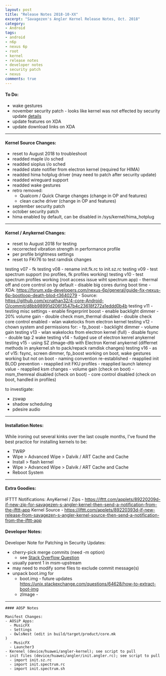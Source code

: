 ```yaml
---
layout: post
title: "Release Notes 2018-10-XX"
excerpt: "Savagezen's Angler Kernel Release Notes, Oct. 2018"
category:
- Android
tags:
- android
- n6p
- nexus 6p
- root
- kernel
- release notes
- developer notes
- security patch
- nexus
comments: true
---
```


#### To Do:
- wake gestures
- november security patch - looks like kernel was not effected by security update [details](https://source.android.com/security/bulletin/2018-11-01.html)
- update features on XDA
- update download links on XDA

---

#### Kernel Source Changes:
- reset to August 2018 to troubleshoot
- readded maple i/o sched
- readded sioplus i/o sched
- readded state notifier from electron kernel (required for HIMA)
- readded hima hotplug driver (may need to patch after security update)
- readded wireguard support
- readded wake gestures
- retro removed:
  - Qualcom / Quick Charge changes (change in OP and features)
  - clean cache driver (change in OP and features)
- september security patch
- october security patch
- hima enabled by default, can be disabled in /sys/kernel/hima_hotplug

---

#### Kernel / Anykernel Changes:

- reset to August 2018 for testing
- recorrected vibration strength in performance profile
- per profile brightness settings
- reset to FKr76 to test ramdisk changes

testing v07 - fk
testing v08 - rename init.fk.rc to init.sz.rc
testing v09 - test spectrum support (no profiles, fk profiles working)
testing v10 - test spectrum profiles working (root access issue wiht spectrum app)
            - thermal off and core control on by default
            - disable big cores during boot time
                - XDA: https://forum.xda-developers.com/nexus-6p/general/guide-fix-nexus-6p-bootloop-death-blod-t3640279
                - Source:  https://github.com/xcnathan32/4-core-Android-O/commit/d8bb98991d206f3547b4c23618f272a1eddd0b4b
testing v11 - testing misc settings
            - enable fingerprint boost
            - enable backlight dimmer
            - 20% volume gain
            - double check msm_thermal disabled
            - double check core control enabled
            - wlan wakelocks from electron kernel
testing v12 - chown system and permissions for:
            - fp_boost
            - backlight dimmer
            - volume gain
testing v13
            - wlan wakelocks from electron kernel (full)
            - disable fsync
            - double tap 2 wake
testing v14
            - fudged use of electron kenrel anykernel
testing v15 - using SZ zImage-dtb with Electron Kernel anykernel (differnet methods in anykernel.sh to pack/repack ramdisk changes)
testing v16
            - as of v15: fsync, screen dimmer, fp_boost working on boot, wake gestures working but not on boot
            - naming convention re-established
            - reapplied init BLOD prevention
            - reapplied init FKU profiles
            - reapplied launch latency value
            - reapplied ksm changes
            - volume gain (check on boot)
            - msm_themreal disabled (check on boot)
            - core control disabled (check on boot, handled in profiles)
            
to investigate:
 - zswap
 - shadow scheduling
 - pdesire audio

---

#### Installation Notes:

While ironing out several kinks over the last couple months, I've found the best practice for installing kernels to be:

- TWRP
- Wipe > Advanced Wipe > Dalvik / ART Cache and Cache
- Install > flash kernel
- Wipe > Advanced Wipe > Dalvik / ART Cache and Cache
- Reboot System

---

#### Extra Goodies:

IFTTT Notifications:
AnyKernel / Zips - https://ifttt.com/applets/89220209d-if-new-zip-for-savagezen-s-angler-kernel-then-send-a-notification-from-the-ifttt-app
Kernel Source - https://ifttt.com/applets/89220393d-if-new-release-from-savagezen-s-angler-kernel-source-then-send-a-notification-from-the-ifttt-app

#### Developer Notes:

Developer Note for Patching in Security Updates:
- cherry-pick merge commits (need -m option)
  - see [Stack Overflow Question](https://stackoverflow.com/questions/9229301/git-cherry-pick-says-38c74d-is-a-merge-but-no-m-option-was-given)
- usually parent 1 in msm-upstream
- may need to modify some files to exclude commit message(s)
- unpack boot.img for 
  - boot.img - future updates https://unix.stackexchange.com/questions/64628/how-to-extract-boot-img
  - zImage - 

---

```
#### AOSP Notes

Manifest Changes:
- AOSiP Apps:
  - MusicFX
  - Settings
  - OwlsNest (edit in build/target/product/core.mk
)
  - MusicFX
  - Launcher3
- Kerenel (device/huawei/angler-kernel); see script to pull
- init files (device/huawei/angler/init.angler.rc); see script to pull
  - import init.sz.rc
  - import init.spectrum.rc
  - import init.spectrum.sh
```